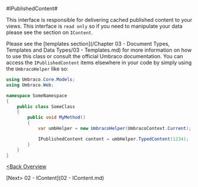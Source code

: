 #IPublishedContent#

This interface is responsible for delivering cached published content to your views.  This interface is `read only` so if you need to manipulate your data please see the section on `IContent`.

Please see the [templates section](/Chapter 03 - Document Types, Templates and Data Types/03 - Templates.md) for more information on how to use this class or consult the official Umbraco documentation.
You can access the `IPublishedContent` items elsewhere in your code by simply using the `UmbracoHelper` like so:

```c#
using Umbraco.Core.Models;
using Umbraco.Web;

namespace SomeNamespace
{
    public class SomeClass
    {
        public void MyMethod()
        {
            var umbHelper = new UmbracoHelper(UmbracoContext.Current);

            IPublishedContent content = umbHelper.TypedContent(1234);
        }
    }
}

```

[<Back Overview](README.md)

[Next> 02 - IContent](02 - IContent.md)
